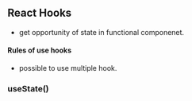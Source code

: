 ## React Hooks
- get opportunity of state in functional componenet.

#### Rules of use hooks
- possible to use multiple hook.

### useState()
